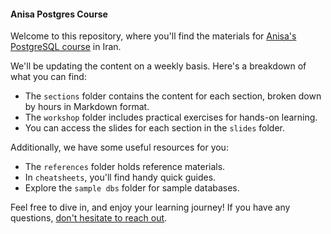 #### Anisa Postgres Course 

Welcome to this repository, where you'll find the materials for [Anisa's PostgreSQL course](https://anisa.co.ir/courses/data-science/postgresql.html) in Iran.

We'll be updating the content on a weekly basis. Here's a breakdown of what you can find:

- The `sections` folder contains the content for each section, broken down by hours in Markdown format.
- The `workshop` folder includes practical exercises for hands-on learning.
- You can access the slides for each section in the `slides` folder.

Additionally, we have some useful resources for you:

- The `references` folder holds reference materials.
- In `cheatsheets`, you'll find handy quick guides.
- Explore the `sample dbs` folder for sample databases.

Feel free to dive in, and enjoy your learning journey! If you have any questions, [don't hesitate to reach out](mojtaba.banaie@gmail.com).